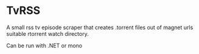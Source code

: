 # TvRSS
A small rss tv episode scraper that creates .torrent files out of magnet urls suitable rtorrent watch directory.

Can be run with .NET or mono
